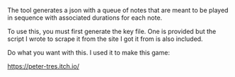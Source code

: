 The tool generates a json with a queue of notes that are meant to be played in sequence with associated durations for each note.

To use this, you must first generate the key file. One is provided but the script I wrote to scrape it from the site I got it from is also included.

Do what you want with this. I used it to make this game:

https://peter-tres.itch.io/
